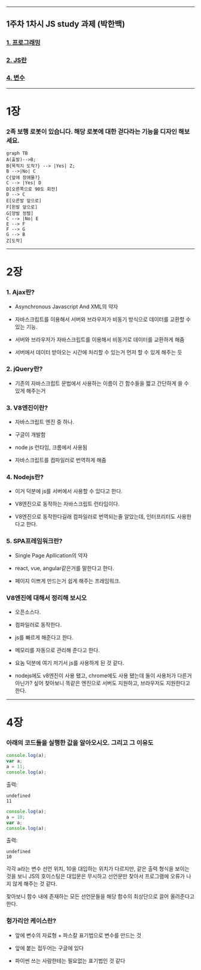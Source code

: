 ***

## 1주차 1차시 JS study 과제 (박한백)

### [1. 프로그래밍](#1장)

### [2. JS란](#2장)

### [4. 변수](#4장)






***
# 1장

### 2족 보행 로봇이 있습니다. 해당 로봇에 대한 걷다라는 기능을 디자인 해보세요.

```mermaid
graph TB
A(출발)-->B;
B{목적지 도착?} --> |Yes| Z;
B -->|No| C
C{앞에 장애물?}
C --> |Yes| D
D[오른쪽으로 90도 회전]
D --> C
E[오른발 앞으로]
F[왼발 앞으로]
G[양발 정렬]
C --> |No| E
E --> F
F --> G
G --> B
Z[도착]
```
***
# 2장

### 1. Ajax란?
* Asynchronous Javascript And XML의 약자

* 자바스크립트를 이용해서 서버와 브라우저가 비동기 방식으로 데이터를 교환할 수 있는 기능.

* 서버와 브라우저가 자바스크립트를 이용해서 비동기로 데이터를 교환하게 해줌

* 서버에서 데이터 받아오는 시간에 처리할 수 있는거 먼저 할 수 있게 해주는 듯


### 2. jQuery란?
* 기존의 자바스크립트 문법에서 사용하는 이름이 긴 함수들을 짧고 간단하게 쓸 수 있게 해주는거

### 3. V8엔진이란?
* 자바스크립트 엔진 중 하나.

* 구글이 개발함

* node js 런타임, 크롬에서 사용됨

* 자바스크립트를 컴파일러로 번역하게 해줌


### 4. Nodejs란?
* 이거 덕분에 js를 서버에서 사용할 수 있다고 한다.

* V8엔진으로 동작하는 자바스크립트 런타임이다.

* V8엔진으로 동작한다길래 컴파일러로 번역되는줄 알았는데, 인터프리터도 사용한다고 한다.

### 5. SPA프레임워크란?
* Single Page Apllication의 약자

* react, vue, angular같은거를 말한다고 한다.

* 페이지 이쁘게 만드는거 쉽게 해주는 프레임워크.


### V8엔진에 대해서 정리해 보시오
* 오픈소스다.

* 컴파일러로 동작한다.

* js를 빠르게 해준다고 한다.

* 메모리를 자동으로 관리해 준다고 한다. 

* 요놈 덕분에 여기 저기서 js를 사용하게 된 것 같다.

* nodejs에도 v8엔진이 사용 됐고, chrome에도 사용 됐는데 둘이 사용처가 다른거 아닌가? 싶어 찾아보니 똑같은 엔진으로 서버도 지원하고, 브라우저도 지원한다고 한다.

***
# 4장

### 아래의 코드들을 실행한 값을 알아오시오. 그리고 그 이유도


```javascript
console.log(a);
var a;
a = 11;
console.log(a);
```

출력:
```console : 
undefined
11 
```

```javascript
console.log(a);
a = 10;
var a;
console.log(a);
```
출력:
```console : 
undefined
10
```

각각 a라는 변수 선언 위치, 10을 대입하는 위치가 다르지만, 같은 출력 형식을 보이는 것을 보니 JS의 호이스팅은 대입문은 무시하고 선언문만 찾아서 프로그램에 오류가 나지 않게 해주는 것 같다.

찾아보니 함수 내에 존재하는 모든 선언문들을 해당 함수의 최상단으로 끌어 올려준다고 한다.
### 헝가리안 케이스란?

* 앞에 변수의 자료형 + 파스칼 표기법으로 변수를 만드는 것

* 앞에 붙는 접두어는 구글에 있다

* 파이썬 쓰는 사람한테는 필요없는 표기법인 것 같다
